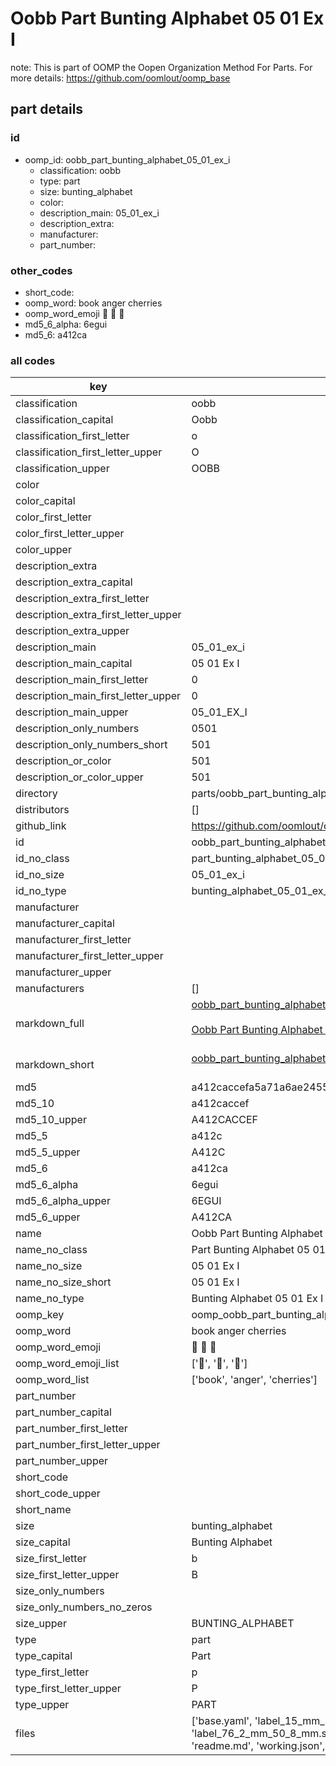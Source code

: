 # Oobb Part Bunting Alphabet 05 01 Ex I  

note: This is part of OOMP the Oopen Organization Method For Parts. For more details: https://github.com/oomlout/oomp_base

##  part details





### id
* oomp_id: oobb_part_bunting_alphabet_05_01_ex_i
  * classification: oobb
  * type: part
  * size: bunting_alphabet
  * color: 
  * description_main: 05_01_ex_i
  * description_extra: 
  * manufacturer: 
  * part_number: 

### other_codes
* short_code: 
* oomp_word: book anger cherries
* oomp_word_emoji :book: :anger: :cherries:
* md5_6_alpha: 6egui
* md5_6: a412ca

### all codes 
| key | value |  
| --- | --- |  
| classification | oobb |  
| classification_capital | Oobb |  
| classification_first_letter | o |  
| classification_first_letter_upper | O |  
| classification_upper | OOBB |  
| color |  |  
| color_capital |  |  
| color_first_letter |  |  
| color_first_letter_upper |  |  
| color_upper |  |  
| description_extra |  |  
| description_extra_capital |  |  
| description_extra_first_letter |  |  
| description_extra_first_letter_upper |  |  
| description_extra_upper |  |  
| description_main | 05_01_ex_i |  
| description_main_capital | 05 01 Ex I |  
| description_main_first_letter | 0 |  
| description_main_first_letter_upper | 0 |  
| description_main_upper | 05_01_EX_I |  
| description_only_numbers | 0501 |  
| description_only_numbers_short | 501 |  
| description_or_color | 501 |  
| description_or_color_upper | 501 |  
| directory | parts/oobb_part_bunting_alphabet_05_01_ex_i |  
| distributors | [] |  
| github_link | https://github.com/oomlout/oomlout_oomp_part_src/tree/main/parts/oobb_part_bunting_alphabet_05_01_ex_i/working |  
| id | oobb_part_bunting_alphabet_05_01_ex_i |  
| id_no_class | part_bunting_alphabet_05_01_ex_i |  
| id_no_size | 05_01_ex_i |  
| id_no_type | bunting_alphabet_05_01_ex_i |  
| manufacturer |  |  
| manufacturer_capital |  |  
| manufacturer_first_letter |  |  
| manufacturer_first_letter_upper |  |  
| manufacturer_upper |  |  
| manufacturers | [] |  
| markdown_full | [oobb_part_bunting_alphabet_05_01_ex_i](https://github.com/oomlout/oomlout_oomp_part_src/tree/main/parts/oobb_part_bunting_alphabet_05_01_ex_i/working)<br>[](https://github.com/oomlout/oomlout_oomp_part_src/tree/main/parts/oobb_part_bunting_alphabet_05_01_ex_i/working)<br>[Oobb Part Bunting Alphabet 05 01 Ex I](https://github.com/oomlout/oomlout_oomp_part_src/tree/main/parts/oobb_part_bunting_alphabet_05_01_ex_i/working)<br><br> |  
| markdown_short | [oobb_part_bunting_alphabet_05_01_ex_i](https://github.com/oomlout/oomlout_oomp_part_src/tree/main/parts/oobb_part_bunting_alphabet_05_01_ex_i/working)<br><br> |  
| md5 | a412caccefa5a71a6ae245555b1768af |  
| md5_10 | a412caccef |  
| md5_10_upper | A412CACCEF |  
| md5_5 | a412c |  
| md5_5_upper | A412C |  
| md5_6 | a412ca |  
| md5_6_alpha | 6egui |  
| md5_6_alpha_upper | 6EGUI |  
| md5_6_upper | A412CA |  
| name | Oobb Part Bunting Alphabet 05 01 Ex I |  
| name_no_class | Part Bunting Alphabet 05 01 Ex I |  
| name_no_size | 05 01 Ex I |  
| name_no_size_short | 05 01 Ex I |  
| name_no_type | Bunting Alphabet 05 01 Ex I |  
| oomp_key | oomp_oobb_part_bunting_alphabet_05_01_ex_i |  
| oomp_word | book anger cherries |  
| oomp_word_emoji | :book: :anger: :cherries: |  
| oomp_word_emoji_list | [':book:', ':anger:', ':cherries:'] |  
| oomp_word_list | ['book', 'anger', 'cherries'] |  
| part_number |  |  
| part_number_capital |  |  
| part_number_first_letter |  |  
| part_number_first_letter_upper |  |  
| part_number_upper |  |  
| short_code |  |  
| short_code_upper |  |  
| short_name |  |  
| size | bunting_alphabet |  
| size_capital | Bunting Alphabet |  
| size_first_letter | b |  
| size_first_letter_upper | B |  
| size_only_numbers |  |  
| size_only_numbers_no_zeros |  |  
| size_upper | BUNTING_ALPHABET |  
| type | part |  
| type_capital | Part |  
| type_first_letter | p |  
| type_first_letter_upper | P |  
| type_upper | PART |  
| files | ['base.yaml', 'label_15_mm_30_mm.pdf', 'label_15_mm_30_mm.svg', 'label_76_2_mm_50_8_mm.pdf', 'label_76_2_mm_50_8_mm.svg', 'label_oomlout_76_2_mm_50_8_mm.pdf', 'label_oomlout_76_2_mm_50_8_mm.svg', 'readme.md', 'working.json', 'working.yaml'] |  
